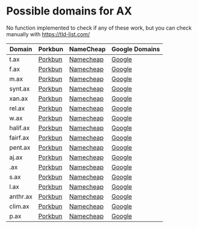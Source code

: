 # Possible domains for AX

No function implemented to check if any of these work, but you can check manually with https://tld-list.com/

| Domain | Porkbun | NameCheap | Google Domains |
|---|---|---|---|
| t.ax | [Porkbun](https://porkbun.com/checkout/search?prb=e814663da1&tlds=&idnLanguage=&search=search&q=t.ax) | [Namecheap](https://www.namecheap.com/domains/registration/results/?domain=t.ax) | [Google](https://domains.google.com/registrar/search?searchTerm=t.ax) |
| f.ax | [Porkbun](https://porkbun.com/checkout/search?prb=e814663da1&tlds=&idnLanguage=&search=search&q=f.ax) | [Namecheap](https://www.namecheap.com/domains/registration/results/?domain=f.ax) | [Google](https://domains.google.com/registrar/search?searchTerm=f.ax) |
| m.ax | [Porkbun](https://porkbun.com/checkout/search?prb=e814663da1&tlds=&idnLanguage=&search=search&q=m.ax) | [Namecheap](https://www.namecheap.com/domains/registration/results/?domain=m.ax) | [Google](https://domains.google.com/registrar/search?searchTerm=m.ax) |
| synt.ax | [Porkbun](https://porkbun.com/checkout/search?prb=e814663da1&tlds=&idnLanguage=&search=search&q=synt.ax) | [Namecheap](https://www.namecheap.com/domains/registration/results/?domain=synt.ax) | [Google](https://domains.google.com/registrar/search?searchTerm=synt.ax) |
| xan.ax | [Porkbun](https://porkbun.com/checkout/search?prb=e814663da1&tlds=&idnLanguage=&search=search&q=xan.ax) | [Namecheap](https://www.namecheap.com/domains/registration/results/?domain=xan.ax) | [Google](https://domains.google.com/registrar/search?searchTerm=xan.ax) |
| rel.ax | [Porkbun](https://porkbun.com/checkout/search?prb=e814663da1&tlds=&idnLanguage=&search=search&q=rel.ax) | [Namecheap](https://www.namecheap.com/domains/registration/results/?domain=rel.ax) | [Google](https://domains.google.com/registrar/search?searchTerm=rel.ax) |
| w.ax | [Porkbun](https://porkbun.com/checkout/search?prb=e814663da1&tlds=&idnLanguage=&search=search&q=w.ax) | [Namecheap](https://www.namecheap.com/domains/registration/results/?domain=w.ax) | [Google](https://domains.google.com/registrar/search?searchTerm=w.ax) |
| halif.ax | [Porkbun](https://porkbun.com/checkout/search?prb=e814663da1&tlds=&idnLanguage=&search=search&q=halif.ax) | [Namecheap](https://www.namecheap.com/domains/registration/results/?domain=halif.ax) | [Google](https://domains.google.com/registrar/search?searchTerm=halif.ax) |
| fairf.ax | [Porkbun](https://porkbun.com/checkout/search?prb=e814663da1&tlds=&idnLanguage=&search=search&q=fairf.ax) | [Namecheap](https://www.namecheap.com/domains/registration/results/?domain=fairf.ax) | [Google](https://domains.google.com/registrar/search?searchTerm=fairf.ax) |
| pent.ax | [Porkbun](https://porkbun.com/checkout/search?prb=e814663da1&tlds=&idnLanguage=&search=search&q=pent.ax) | [Namecheap](https://www.namecheap.com/domains/registration/results/?domain=pent.ax) | [Google](https://domains.google.com/registrar/search?searchTerm=pent.ax) |
| aj.ax | [Porkbun](https://porkbun.com/checkout/search?prb=e814663da1&tlds=&idnLanguage=&search=search&q=aj.ax) | [Namecheap](https://www.namecheap.com/domains/registration/results/?domain=aj.ax) | [Google](https://domains.google.com/registrar/search?searchTerm=aj.ax) |
| .ax | [Porkbun](https://porkbun.com/checkout/search?prb=e814663da1&tlds=&idnLanguage=&search=search&q=.ax) | [Namecheap](https://www.namecheap.com/domains/registration/results/?domain=.ax) | [Google](https://domains.google.com/registrar/search?searchTerm=.ax) |
| s.ax | [Porkbun](https://porkbun.com/checkout/search?prb=e814663da1&tlds=&idnLanguage=&search=search&q=s.ax) | [Namecheap](https://www.namecheap.com/domains/registration/results/?domain=s.ax) | [Google](https://domains.google.com/registrar/search?searchTerm=s.ax) |
| l.ax | [Porkbun](https://porkbun.com/checkout/search?prb=e814663da1&tlds=&idnLanguage=&search=search&q=l.ax) | [Namecheap](https://www.namecheap.com/domains/registration/results/?domain=l.ax) | [Google](https://domains.google.com/registrar/search?searchTerm=l.ax) |
| anthr.ax | [Porkbun](https://porkbun.com/checkout/search?prb=e814663da1&tlds=&idnLanguage=&search=search&q=anthr.ax) | [Namecheap](https://www.namecheap.com/domains/registration/results/?domain=anthr.ax) | [Google](https://domains.google.com/registrar/search?searchTerm=anthr.ax) |
| clim.ax | [Porkbun](https://porkbun.com/checkout/search?prb=e814663da1&tlds=&idnLanguage=&search=search&q=clim.ax) | [Namecheap](https://www.namecheap.com/domains/registration/results/?domain=clim.ax) | [Google](https://domains.google.com/registrar/search?searchTerm=clim.ax) |
| p.ax | [Porkbun](https://porkbun.com/checkout/search?prb=e814663da1&tlds=&idnLanguage=&search=search&q=p.ax) | [Namecheap](https://www.namecheap.com/domains/registration/results/?domain=p.ax) | [Google](https://domains.google.com/registrar/search?searchTerm=p.ax) |
